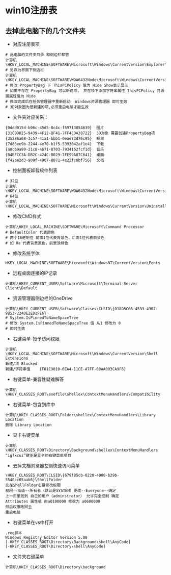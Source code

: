 # win10注册表

## 去掉此电脑下的几个文件夹

* 对应注册表项

```regedit
# 此电脑的文件夹目录 和侧边栏都管
计算机\HKEY_LOCAL_MACHINE\SOFTWARE\Microsoft\Windows\CurrentVersion\Explorer\FolderDescriptions
# 另存为界面下侧边栏
计算机\HKEY_LOCAL_MACHINE\SOFTWARE\WOW6432Node\Microsoft\Windows\CurrentVersion\Explorer\FolderDescriptions\
# 修改 PropertyBag 下 ThisPCPolicy 值为 Hide Show表示显示
# 如果不存在 PropertyBag 可以新建项， 并在项下添加字符串属性 ThisPCPolicy 并设置属性值为 Hide
# 修改完成后在任务管理器中重新启动  Windows资源管理器 即可生效
# 3D对象因为是新建的项,必须重启电脑才能生效
```

* 文件夹对应关系：

```regeidt
{0ddd015d-b06c-45d5-8c4c-f59713854639}  图片
{31C0DD25-9439-4F12-BF41-7FF4EDA38722}  3D对象 需要创建PropertyBag项
{35286a68-3c57-41a1-bbb1-0eae73d76c95}  视频
{7d83ee9b-2244-4e70-b1f5-5393042af1e4}  下载
{a0c69a99-21c8-4671-8703-7934162fcf1d}  音乐
{B4BFCC3A-DB2C-424C-B029-7FE99A87C641}  桌面
{f42ee2d3-909f-4907-8871-4c22fc0bf756}  文档
```

* 控制面板卸载软件列表

```regedit
# 32位
计算机\HKEY_LOCAL_MACHINE\SOFTWARE\WOW6432Node\Microsoft\Windows\CurrentVersion\Uninstall
# 64位
计算机\HKEY_LOCAL_MACHINE\SOFTWARE\Microsoft\Windows\CurrentVersion\Uninstall
```

* 修改CMD样式

```regedit
计算机\HKEY_LOCAL_MACHINE\SOFTWARE\Microsoft\Command Processor
# DefaultColor 代表颜色
# 两个16进制位 前面1位代表背景色，后面1位代表前景色
# 如 0a 代表背景黑色，前景淡绿色
```

* 修改系统字体

```regedit
HKEY_LOCAL_MACHINE\SOFTWARE\Microsoft\WindowsNT\CurrentVersion\Fonts
```

* 远程桌面连接的IP记录

```regedit
计算机\HKEY_CURRENT_USER\Software\Microsoft\Terminal Server Client\Default
```

* 资源管理器侧边栏的OneDrive

```regedit
计算机\HKEY_CURRENT_USER\Software\Classes\CLSID\{018D5C66-4533-4307-9B53-224DE2ED1FE6}
# System.IsPinnedToNameSpaceTree
# 修改 System.IsPinnedToNameSpaceTree 值 从1 修改为 0
# 即时生效
```

* 右键菜单-授予访问权限

```regedit
计算机\HKEY_LOCAL_MACHINE\SOFTWARE\Microsoft\Windows\CurrentVersion\Shell Extensions
新建/项 Blocked
新建/字符串值    {F81E9010-6EA4-11CE-A7FF-00AA003CA9F6}
```

* 右键菜单-兼容性疑难解答

```regedit
计算机\HKEY_CLASSES_ROOT\exefile\shellex\ContextMenuHandlers\Compatibility
```

* 右键菜单-包含到库中

```regedit
计算机\HKEY_CLASSES_ROOT\Folder\shellex\ContextMenuHandlers\Library Location
删除 Library Location
```

* 显卡右键菜单

```regedit
计算机\HKEY_CLASSES_ROOT\Directory\Background\shellex\ContextMenuHandlers
“igfxcui”键正是显卡的右键菜单项目
```

* 去掉文档浏览器左侧快速访问菜单

```regedit
\HKEY_CLASSES_ROOT\CLSID\{679f85cb-0220-4080-b29b-5540cc05aab6}\ShellFolder
先在ShellFolder右键修改权限
权限--高级--所有者（默认是SYSTEM）更改--Everyone--确定
上一页里找到 自己的用户（adminstrator） 允许完全控制 确定
Attributes 属性值 由a0100000 修改为 a0600000
然后权限改回去
重启电脑
```

* 右键菜单在vs中打开

```regedit
.reg脚本
Windows Registry Editor Version 5.00
[-HKEY_CLASSES_ROOT\Directory\Background\shell\AnyCode]
[-HKEY_CLASSES_ROOT\Directory\shell\AnyCode]
```

* 文件夹右键菜单

```regedit
计算机\HKEY_CLASSES_ROOT\Directory\background
```
